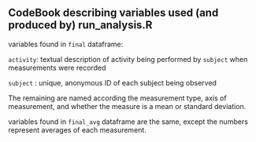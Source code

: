 CodeBook describing variables used (and produced by) run_analysis.R
---

variables found in `final` dataframe:

`activity`: textual description of activity being performed by `subject` when measurements were recorded

`subject` : unique, anonymous ID of each subject being observed

The remaining are named according the measurement type, axis of measurement, and whether the measure is a mean or standard deviation.

variables found in `final_avg` dataframe are the same, except the numbers represent averages of each measurement.
